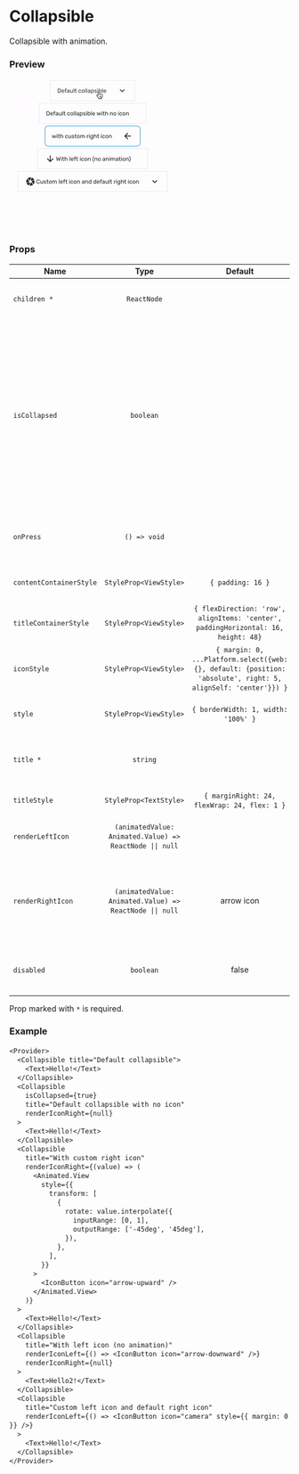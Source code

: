# Collapsible

Collapsible with animation.

### Preview

![collapsible_preview](../assets/collapsible_preview.gif)

### Props

| Name                    |                           Type                           |                                                    Default                                                     | Description                                                                                                                                                                                                  |
| ----------------------- | :------------------------------------------------------: | :------------------------------------------------------------------------------------------------------------: | ------------------------------------------------------------------------------------------------------------------------------------------------------------------------------------------------------------ |
| `children *`            |                       `ReactNode`                        |                                                                                                                | Content that'll be hidden when collapsed.                                                                                                                                                                    |
| `isCollapsed`           |                        `boolean`                         |                                                                                                                | Whether the collapsible is collapse. If this prop is provided, the collapsible will behave as a "controlled component". You'll need to update this prop when you want to toggle the component or on onPress. |
| `onPress`               |                       `() => void`                       |                                                                                                                | Callback executed when title container pressed.                                                                                                                                                              |
| `contentContainerStyle` |                  `StyleProp<ViewStyle>`                  |                                               `{ padding: 16 }`                                                | Additional style for the content container.                                                                                                                                                                  |
| `titleContainerStyle`   |                  `StyleProp<ViewStyle>`                  |               `{ flexDirection: 'row', alignItems: 'center', paddingHorizontal: 16, height: 48}`               | Additional style for the title container.                                                                                                                                                                    |
| `iconStyle`             |                  `StyleProp<ViewStyle>`                  | `{ margin: 0, ...Platform.select({web: {}, default: {position: 'absolute', right: 5, alignSelf: 'center'}}) }` | Additional style for the icon.                                                                                                                                                                               |
| `style`                 |                  `StyleProp<ViewStyle>`                  |                                      `{ borderWidth: 1, width: '100%' }`                                       | Additional style for the outer container.                                                                                                                                                                    |
| `title *`               |                         `string`                         |                                                                                                                | Text displayed as the title of the collapsible.                                                                                                                                                              |
| `titleStyle`            |                  `StyleProp<TextStyle>`                  |                                  `{ marginRight: 24, flexWrap: 24, flex: 1 }`                                  | Additional style for the title.                                                                                                                                                                              |
| `renderLeftIcon`        | `(animatedValue: Animated.Value) => ReactNode \|\| null` |                                                                                                                | Custom icon to be display on the left of the title.                                                                                                                                                          |
| `renderRightIcon`       | `(animatedValue: Animated.Value) => ReactNode \|\| null` |                                                   arrow icon                                                   | Custom icon to be display on the right of the title. Set this to `null` if you don't want to display the icon                                                                                                |
| `disabled`              |                        `boolean`                         |                                                     false                                                      | Whether the collapsible can be toggle on header click                                                                                                                                                        |

Prop marked with `*` is required.

### Example

```tsx
<Provider>
  <Collapsible title="Default collapsible">
    <Text>Hello!</Text>
  </Collapsible>
  <Collapsible
    isCollapsed={true}
    title="Default collapsible with no icon"
    renderIconRight={null}
  >
    <Text>Hello!</Text>
  </Collapsible>
  <Collapsible
    title="With custom right icon"
    renderIconRight={(value) => (
      <Animated.View
        style={{
          transform: [
            {
              rotate: value.interpolate({
                inputRange: [0, 1],
                outputRange: ['-45deg', '45deg'],
              }),
            },
          ],
        }}
      >
        <IconButton icon="arrow-upward" />
      </Animated.View>
    )}
  >
    <Text>Hello!</Text>
  </Collapsible>
  <Collapsible
    title="With left icon (no animation)"
    renderIconLeft={() => <IconButton icon="arrow-downward" />}
    renderIconRight={null}
  >
    <Text>Hello2!</Text>
  </Collapsible>
  <Collapsible
    title="Custom left icon and default right icon"
    renderIconLeft={() => <IconButton icon="camera" style={{ margin: 0 }} />}
  >
    <Text>Hello!</Text>
  </Collapsible>
</Provider>
```
